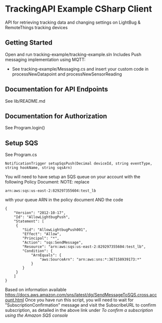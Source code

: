 # TrackingAPI Example CSharp Client

API for retrieving tracking data and changing settings on LightBug & RemoteThings tracking devices

## Getting Started

Open and run tracking-example/tracking-example.sln
Includes Push messaging implementation using MQTT:
- See tracking-example/Messaging.cs and insert your custom code in processNewDatapoint and processNewSensorReading

<a name="documentation-for-api-endpoints"></a>
## Documentation for API Endpoints

See lib/README.md

<a name="documentation-for-authorization"></a>
## Documentation for Authorization

See Program.login()

## Setup SQS

See Program.cs
```
NotificationTrigger setupSqsPush(Decimal deviceId, string eventType, string hookName, string sqsArn)
```

You will need to have setup an SQS queue on your account with the following Policy Document:
NOTE: replace  
```
arn:aws:sqs:us-east-2:829297355604:test_lb
```
with your queue ARN in the policy document AND the code
```
{
    "Version": "2012-10-17",
    "Id": "AllowLightbugPush",
    "Statement": [
     {
        "Sid": "AllowLightbugPush001",
        "Effect": "Allow",
        "Principal": "*",
        "Action": "sqs:SendMessage",
        "Resource": "arn:aws:sqs:us-east-2:829297355604:test_lb",
        "Condition": {
            "ArnEquals": {
                "aws:SourceArn": "arn:aws:sns:*:367158939173:*"
            }
        }
     }
    ]
}
```
Based on information available https://docs.aws.amazon.com/sns/latest/dg/SendMessageToSQS.cross.account.html
Once you have run this script, you will need to wait for "SubscriptionConfirmation" message and
visit the SubscribeURL to confirm subscription, as detailed in the above link under *To confirm a subscription using the Amazon SQS console*
